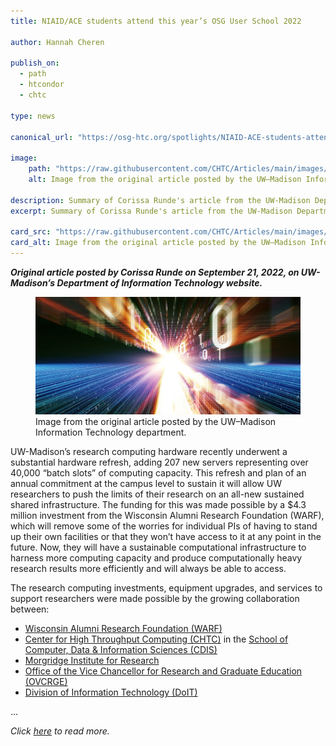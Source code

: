 ```yaml
---
title: NIAID/ACE students attend this year’s OSG User School 2022

author: Hannah Cheren

publish_on:
  - path
  - htcondor
  - chtc

type: news

canonical_url: "https://osg-htc.org/spotlights/NIAID-ACE-students-attend-OSG-User-School.md.html"

image:
    path: "https://raw.githubusercontent.com/CHTC/Articles/main/images/doit-summary-article.jpeg"
    alt: Image from the original article posted by the UW–⁠Madison Information Technology department.

description: Summary of Corissa Runde's article from the UW-Madison Department of Information Technology website.
excerpt: Summary of Corissa Runde's article from the UW-Madison Department of Information Technology website.

card_src: "https://raw.githubusercontent.com/CHTC/Articles/main/images/doit-summary-article.jpeg"
card_alt: Image from the original article posted by the UW–⁠Madison Information Technology department.
---
```

  ***Original article posted by Corissa Runde on September 21, 2022, on UW-Madison’s Department of Information Technology website.***

<figure class="pt-2">
  <img src="https://raw.githubusercontent.com/CHTC/Articles/main/images/doit-summary-article.jpeg" alt="Image from the original article posted by the UW–⁠Madison Information Technology department."/>
  <figcaption class="figure-caption">Image from the original article posted by the UW–⁠Madison Information Technology department.</figcaption>
</figure>
  
  UW-Madison’s research computing hardware recently underwent a substantial hardware refresh, adding 207 new servers representing over 40,000 “batch slots” of computing capacity. This refresh and plan of an annual commitment at the campus level to sustain it will allow UW researchers to push the limits of their research on an all-new sustained shared infrastructure. The funding for this was made possible by a $4.3 million investment from the Wisconsin Alumni Research Foundation (WARF), which will remove some of the worries for individual PIs of having to stand up their own facilities or that they won’t have access to it at any point in the future. Now, they will have a sustainable computational infrastructure to harness more computing capacity and produce computationally heavy research results more efficiently and will always be able to access.

  The research computing investments, equipment upgrades, and services to support researchers were made possible by the growing collaboration between:
  - [Wisconsin Alumni Research Foundation (WARF)](https://www.warf.org/)
  - [Center for High Throughput Computing (CHTC)](https://chtc.cs.wisc.edu/) in the [School of Computer, Data & Information Sciences (CDIS)](https://cdis.wisc.edu/)
  - [Morgridge Institute for Research](https://morgridge.org/)
  - [Office of the Vice Chancellor for Research and Graduate Education (OVCRGE)](https://research.wisc.edu/about/)
  - [Division of Information Technology (DoIT)](https://it.wisc.edu/about/division-of-information-technology/)

...
  
  *Click [here](https://it.wisc.edu/top-story/solving-for-the-future-investment-new-coalition-levels-up-research-computing-infrastructure-at-uw-madison/) to read more.*
